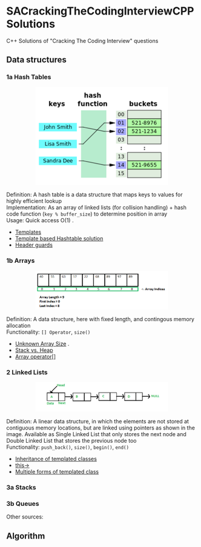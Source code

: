# SACrackingTheCodingInterviewCPPSolutions
C++ Solutions of "Cracking The Coding Interview" questions

## Data structures

### 1a Hash Tables

<p align="center">
  <img src="./doc/hash_table.png" width="350" title="hover text">
</p>

Definition: A hash table is a data structure that maps keys to values for highly efficient lookup  
Implementation: As an array of linked lists (for collision handling) + hash code function (`key % buffer_size`) to determine position in array  
Usage: Quick access O(1) . 
* [Templates](http://www.cplusplus.com/doc/oldtutorial/templates/)  
* [Template based Hashtable solution](https://medium.com/@aozturk/simple-hash-map-hash-table-implementation-in-c-931965904250)  
* [Header guards](http://forums.devshed.com/programming-42/compile-error-redefinition-class-437198.html)  

### 1b Arrays

<p align="center">
  <img src="./doc/array.png" width="350" title="hover text">
</p>

Definition: A data structure, here with fixed length, and contingous memory allocation  
Functionality: `[] Operator`, `size()`  

* [Unknown Array Size](https://stackoverflow.com/questions/22432755/how-to-initialize-an-array-whose-size-is-initially-unknown) . 
* [Stack vs. Heap](https://stackoverflow.com/questions/5836309/stack-memory-vs-heap-memory)  
* [Array operator[]](https://stackoverflow.com/questions/37043078/c-overloading-array-operator)  

### 2 Linked Lists

<p align="center">
  <img src="./doc/linked_list.png" width="350" title="hover text">
</p>

Definition: A linear data structure, in which the elements are not stored at contiguous memory locations, but are linked using pointers as shown in the image. Available as Single Linked List that only stores the next node and Double Linked List that stores the previous node too  
Functionality: `push_back()`, `size()`, `begin()`, `end()`   

* [Inheritance of templated classes](https://blog.feabhas.com/2014/06/template-inheritance/)
* [this->](https://stackoverflow.com/questions/993352/when-should-i-make-explicit-use-of-the-this-pointer)  
* [Multiple forms of templated class](https://stackoverflow.com/questions/19923353/multiple-typename-arguments-in-c-template)

### 3a Stacks

### 3b Queues

Other sources:

## Algorithm
